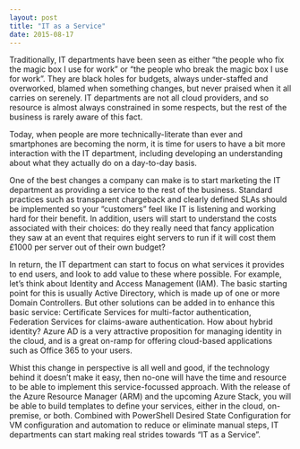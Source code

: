 ```yaml
---
layout: post
title: "IT as a Service"
date: 2015-08-17
---
```


Traditionally, IT departments have been seen as either “the people who fix the magic box I use for work” or “the people who break the magic box I use for work”. They are black holes for budgets, always under-staffed and overworked, blamed when something changes, but never praised when it all carries on serenely. IT departments are not all cloud providers, and so resource is almost always constrained in some respects, but the rest of the business is rarely aware of this fact.

Today, when people are more technically-literate than ever and smartphones are becoming the norm, it is time for users to have a bit more interaction with the IT department, including developing an understanding about what they actually do on a day-to-day basis.

One of the best changes a company can make is to start marketing the IT department as providing a service to the rest of the business. Standard practices such as transparent chargeback and clearly defined SLAs should be implemented so your “customers” feel like IT is listening and working hard for their benefit. In addition, users will start to understand the costs associated with their choices: do they really need that fancy application they saw at an event that requires eight servers to run if it will cost them £1000 per server out of their own budget?

In return, the IT department can start to focus on what services it provides to end users, and look to add value to these where possible. For example, let’s think about Identity and Access Management (IAM). The basic starting point for this is usually Active Directory, which is made up of one or more Domain Controllers. But other solutions can be added in to enhance this basic service: Certificate Services for multi-factor authentication, Federation Services for claims-aware authentication. How about hybrid identity? Azure AD is a very attractive proposition for managing identity in the cloud, and is a great on-ramp for offering cloud-based applications such as Office 365 to your users.

Whist this change in perspective is all well and good, if the technology behind it doesn’t make it easy, then no-one will have the time and resource to be able to implement this service-focussed approach. With the release of the Azure Resource Manager (ARM) and the upcoming Azure Stack, you will be able to build templates to define your services, either in the cloud, on-premise, or both. Combined with PowerShell Desired State Configuration for VM configuration and automation to reduce or eliminate manual steps, IT departments can start making real strides towards “IT as a Service”.